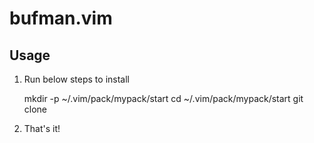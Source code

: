 bufman.vim
==========

Usage
-----
1. Run below steps to install

    mkdir -p ~/.vim/pack/mypack/start
    cd ~/.vim/pack/mypack/start
    git clone <repo>

2. That's it!
